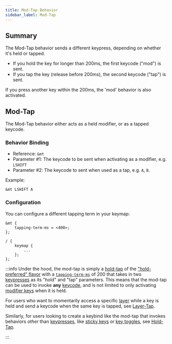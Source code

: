 ```yaml
---
title: Mod-Tap Behavior
sidebar_label: Mod-Tap
---
```


## Summary

The Mod-Tap behavior sends a different keypress, depending on whether it's held or tapped.

- If you hold the key for longer than 200ms, the first keycode ("mod") is sent.
- If you tap the key (release before 200ms), the second keycode ("tap") is sent.

If you press another key within the 200ms, the 'mod' behavior is also activated.

## Mod-Tap

The Mod-Tap behavior either acts as a held modifier, or as a tapped keycode.

### Behavior Binding

- Reference: `&mt`
- Parameter #1: The keycode to be sent when activating as a modifier, e.g. `LSHIFT`
- Parameter #2: The keycode to sent when used as a tap, e.g. `A`, `B`.

Example:

```dts
&mt LSHIFT A
```

### Configuration

You can configure a different tapping term in your keymap:

```dts
&mt {
    tapping-term-ms = <400>;
};

/ {
    keymap {
        ...
    };
};
```

:::info
Under the hood, the mod-tap is simply a [hold-tap](hold-tap.mdx) of the ["hold-preferred" flavor](hold-tap.mdx/#flavors) with a [`tapping-term-ms`](hold-tap.mdx/#tapping-term-ms) of 200 that takes in two [keypresses](key-press.md) as its "hold" and "tap" parameters. This means that the mod-tap can be used to invoke **any** [keycode](../codes/index.mdx), and is not limited to only activating [modifier keys](../codes/modifiers.mdx) when it is held.

For users who want to momentarily access a specific [layer](../features/keymaps#layers) while a key is held and send a keycode when the same key is tapped, see [Layer-Tap](layers.md/#layer-tap).

Similarly, for users looking to create a keybind like the mod-tap that invokes behaviors _other_ than [keypresses](key-press.md), like [sticky keys](sticky-key.md) or [key toggles](key-toggle.md), see [Hold-Tap](hold-tap.mdx).

:::
